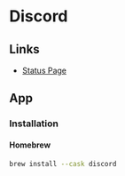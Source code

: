 # Discord

## Links

- [Status Page](https://discordstatus.com/)

## App

### Installation

#### Homebrew

```sh
brew install --cask discord
```
